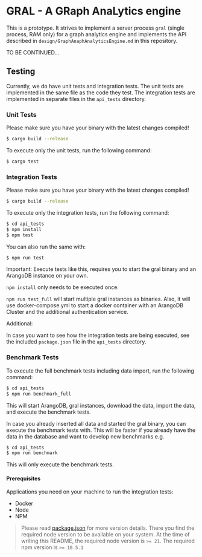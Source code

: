 # GRAL - A GRaph AnaLytics engine

This is a prototype. It strives to implement a server process `gral`
(single process, RAM only) for a graph analytics engine and implements
the API described in `design/GraphAnaphAnalyticsEngine.md` in this
repository.

TO BE CONTINUED...

## Testing

Currently, we do have unit tests and integration tests. The unit tests
are implemented in the same file as the code they test. The integration
tests are implemented in separate files in the `api_tests` directory.

### Unit Tests

Please make sure you have your binary with the latest changes compiled!
```bash
$ cargo build --release
```

To execute only the unit tests, run the following command:

```bash
$ cargo test
```

### Integration Tests

Please make sure you have your binary with the latest changes compiled!
```bash
$ cargo build --release
```

To execute only the integration tests, run the following command:

```bash
$ cd api_tests
$ npm install
$ npm test
```

You can also run the same with:

```bash
$ npm run test
``` 

Important: Execute tests like this, requires you to start the gral binary and an ArangoDB instance on your own.

`npm install` only needs to be executed once.

`npm run test_full` will start multiple gral instances as binaries. Also, it will use  docker-compose.yml
to start a docker container with an ArangoDB Cluster and the additional authentication service.

Additional:

In case you want to see how the integration tests are being executed, see the included `package.json` file
in the `api_tests` directory.

### Benchmark Tests

To execute the full benchmark tests including data import, run the following command:
    
```bash
$ cd api_tests  
$ npm run benchmark_full
```

This will start ArangoDB, gral instances, download the data, import the data, and execute the benchmark tests.

In case you already inserted all data and started the gral binary, you can execute the benchmark tests with. 
This will be faster if you already have the data in the database and want to develop new benchmarks e.g.

```bash
$ cd api_tests
$ npm run benchmark
```

This will only execute the benchmark tests.

#### Prerequisites

Applications you need on your machine to run the integration tests:
* Docker
* Node
* NPM

> Please read [package.json](api_tests%2Fpackage.json) for more version details.
  There you find the required node version to be available on your system.
  At the time of writing this README, the required node version is `>= 21`.
  The required npm version is `>= 10.5.1`

